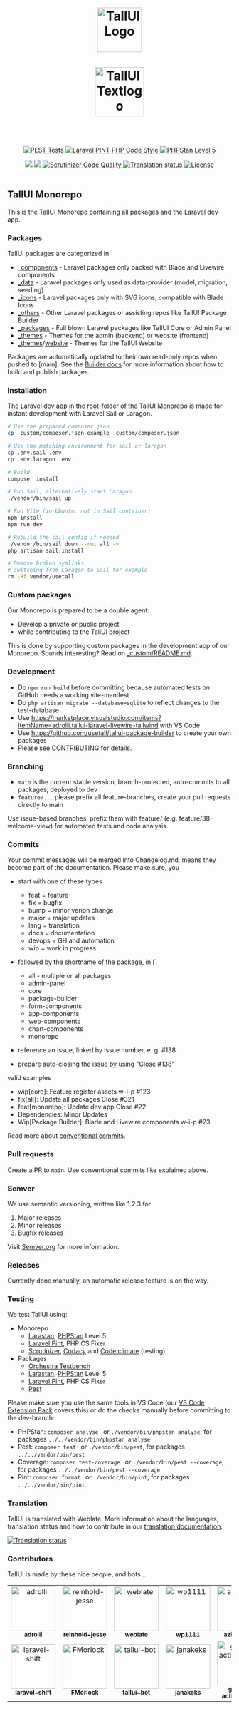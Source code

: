 <h1 align="center">
    <img src="https://github.com/usetall/tallui/raw/main/_others/tallui-art/tallui-logo.svg" width="100" alt="TallUI Logo">
    <br><br>
    <img src="https://github.com/usetall/tallui/raw/main/_others/tallui-art/tallui-textlogo.svg" width="110" alt="TallUI Textlogo">
</h1><br><br>

<p align="center">
    <a href="https://github.com/usetall/tallui/actions/workflows/pest.yml">
        <img alt="PEST Tests" src="https://github.com/usetall/tallui/actions/workflows/pest.yml/badge.svg">
    </a>
    <a href="https://github.com/usetall/tallui/actions/workflows/pint.yml">
        <img alt="Laravel PINT PHP Code Style" src="https://github.com/usetall/tallui/actions/workflows/pint.yml/badge.svg">
    </a>
    <a href="https://github.com/usetall/tallui/actions/workflows/phpstan.yml">
        <img alt="PHPStan Level 5" src="https://github.com/usetall/tallui/actions/workflows/phpstan.yml/badge.svg">
    </a>
</p>
<p align="center">
    <a href="https://app.codacy.com/gh/usetall/tallui/dashboard">
        <img src="https://app.codacy.com/project/badge/Grade/2b912412bb6e4892b52688272dec1555">
    </a>
    <a href="https://app.codacy.com/gh/usetall/tallui/dashboard">
        <img src="https://app.codacy.com/project/badge/Coverage/2b912412bb6e4892b52688272dec1555">
    </a>
    <a href="https://scrutinizer-ci.com/g/usetall/tallui/?branch=main">
        <img alt="Scrutinizer Code Quality" src="https://scrutinizer-ci.com/g/usetall/tallui/badges/quality-score.png?b=main">
    </a>
    <a href="https://hosted.weblate.org/engage/tallui/">
        <img src="https://hosted.weblate.org/widgets/tallui/-/svg-badge.svg" alt="Translation status" />
    </a>
    <a href="https://github.com/usetall/tallui-app-components/blob/main/LICENSE.md">
        <img alt="License" src="https://img.shields.io/github/license/usetall/tallui-app-components?color=blue&label=license">
    </a>
    <br>
    <br>
</p>


## TallUI Monorepo

This is the TallUI Monorepo containing all packages and the Laravel dev app.


### Packages

TallUI packages are categorized in 

- [_components](./_components/README.md) - Laravel packages only packed with Blade and Livewire components
- [_data](./_data/README.md) - Laravel packages only used as data-provider (model, migration, seeding)
- [_icons](./_icons/README.md) - Laravel packages only with SVG icons, compatible with Blade Icons
- [_others](./_others/README.md) - Other Laravel packages or assisting repos like TallUI Package Builder
- [_packages](./_packages/README.md) - Full blown Laravel packages like TallUI Core or Admin Panel
- [_themes](./_themes/README.md) - Themes for the admin (backend) or website (frontend)
- [_themes](./_themes/README.md)/[website](./_themes/website/README.md) - Themes for the TallUI Website

Packages are automatically updated to their own read-only repos when pushed to [main]. See the [Builder docs](./docs/builder/README.md) for more information about how to build and publish packages.


### Installation

The Laravel dev app in the root-folder of the TallUI Monorepo is made for instant development with Laravel Sail or Laragon. 

```bash
# Use the prepared composer.json
cp _custom/composer.json-example _custom/composer.json

# Use the matching environment for sail or laragon
cp .env.sail .env
cp .env.laragon .env

# Build
composer install

# Run Sail, alternatively start Laragon
./vendor/bin/sail up

# Run Vite (in Ubuntu, not in Sail container)
npm install
npm run dev

# Rebuild the sail config if needed
./vendor/bin/sail down --rmi all -v
php artisan sail:install

# Remove broken symlinks 
# switching from Laragon to Sail for example
rm -Rf vendor/usetall
```


### Custom packages

Our Monorepo is prepared to be a double agent:

- Develop a private or public project
- while contributing to the TallUI project

This is done by supporting custom packages in the development app of our Monorepo. Sounds interesting? Read on [_custom/README.md](_custom/README.md).


### Development

- Do `npm run build` before committing because automated tests on GitHub needs a working vite-manifest
- Do `php artisan migrate --database=sqlite` to reflect changes to the test-database
- Use https://marketplace.visualstudio.com/items?itemName=adrolli.tallui-laravel-livewire-tailwind with VS Code
- Use https://github.com/usetall/tallui-package-builder to create your own packages
- Please see [CONTRIBUTING](CONTRIBUTING.md) for details.


### Branching

- ```main``` is the current stable version, branch-protected, auto-commits to all packages, deployed to dev
- ```feature/...``` please prefix all feature-branches, create your pull requests directly to main

Use issue-based branches, prefix them with feature/ (e.g. feature/38-welcome-view) for automated tests and code analysis. 


### Commits

Your commit messages will be merged into Changelog.md, means they become part of the documentation. Please make sure, you

- start with one of these types
    - feat = feature
    - fix = bugfix
    - bump = minor verion change
    - major = major updates
    - lang = translation
    - docs = documentation
    - devops = GH and automation
    - wip = work in progress
- followed by the shortname of the package, in []
    - all - multiple or all packages
    - admin-panel
    - core
    - package-builder
    - form-components
    - app-components
    - web-components
    - chart-components
    - monorepo

- reference an issue, linked by issue number, e. g. #138
- prepare auto-closing the issue by using "Close #138"

valid examples

- wip[core]: Feature register assets w-i-p #123
- fix[all]: Update all packages Close #321
- feat[monorepo]: Update dev app Close #22
- Dependencies: Minor Updates
- Wip[Package Builder]: Blade and Livewire components w-i-p #23

Read more about [conventional commits](https://www.conventionalcommits.org/).


### Pull requests

Create a PR to `main`. Use conventional commits like explained above. 


### Semver

We use semantic versioning, written like 1.2.3 for

1. Major releases
2. Minor releases
3. Bugfix releases

Visit [Semver.org](https://semver.org/) for more information.


### Releases

Currently done manually, an automatic release feature is on the way.


### Testing

We test TallUI using:

- Monorepo
  - [Larastan](https://github.com/nunomaduro/larastan), [PHPStan](https://phpstan.org/) Level 5
  - [Laravel Pint](https://laravel.com/docs/pint), PHP CS Fixer
  - [Scrutinizer](https://scrutinizer-ci.com/g/usetall/tallui/), [Codacy](https://app.codacy.com/gh/usetall/tallui/) and [Code climate](https://codeclimate.com/github/usetall/tallui) (testing)
- Packages
  - [Orchestra Testbench](https://orchestraplatform.readme.io/docs/testbench)
  - [Larastan](https://github.com/nunomaduro/larastan), [PHPStan](https://phpstan.org/) Level 5
  - [Laravel Pint](https://laravel.com/docs/pint), PHP CS Fixer
  - [Pest](https://pestphp.com/)

Please make sure you use the same tools in VS Code (our [VS Code Extension Pack](https://marketplace.visualstudio.com/items?itemName=adrolli.tallui-laravel-livewire-tailwind) covers this) or do the checks manually before committing to the dev-branch:

- PHPStan: ```composer analyse ``` or ```./vendor/bin/phpstan analyse```, for packages ```../../vendor/bin/phpstan analyse```
- Pest: ```composer test ``` or ```./vendor/bin/pest```, for packages ```../../vendor/bin/pest```
- Coverage: ```composer test-coverage ``` or ```./vendor/bin/pest --coverage```, for packages ```../../vendor/bin/pest --coverage```
- Pint: ```composer format ``` or ```./vendor/bin/pint```, for packages ```../../vendor/bin/pint```


### Translation

TallUI is translated with Weblate. More information about the languages, translation status and how to contribute in our [translation documentation](./docs/translation/README.md).

<a href="https://hosted.weblate.org/engage/tallui/">
<img src="https://hosted.weblate.org/widgets/tallui/-/open-graph.png" alt="Translation status" /></a>


### Contributors

TallUI is made by these nice people, and bots ...

<!-- readme: adrolli,Reinhold-Jesse,collaborators,contributors,weblate,laravel-shift,tallui-bot,bots -start -->
<table>
<tr>
    <td align="center">
        <a href="https://github.com/adrolli">
            <img src="https://avatars.githubusercontent.com/u/40421928?v=4" width="100;" alt="adrolli"/>
            <br />
            <sub><b>adrolli</b></sub>
        </a>
    </td>
    <td align="center">
        <a href="https://github.com/reinhold-jesse">
            <img src="https://avatars.githubusercontent.com/u/88349887?v=4" width="100;" alt="reinhold-jesse"/>
            <br />
            <sub><b>reinhold-jesse</b></sub>
        </a>
    </td>
    <td align="center">
        <a href="https://github.com/weblate">
            <img src="https://avatars.githubusercontent.com/u/1607653?v=4" width="100;" alt="weblate"/>
            <br />
            <sub><b>weblate</b></sub>
        </a>
    </td>
    <td align="center">
        <a href="https://github.com/wp1111">
            <img src="https://avatars.githubusercontent.com/u/42349383?v=4" width="100;" alt="wp1111"/>
            <br />
            <sub><b>wp1111</b></sub>
        </a>
    </td>
    <td align="center">
        <a href="https://github.com/azizovic12">
            <img src="https://avatars.githubusercontent.com/u/104441723?v=4" width="100;" alt="azizovic12"/>
            <br />
            <sub><b>azizovic12</b></sub>
        </a>
    </td>
    <td align="center">
        <a href="https://github.com/KimSpeer">
            <img src="https://avatars.githubusercontent.com/u/98323532?v=4" width="100;" alt="KimSpeer"/>
            <br />
            <sub><b>KimSpeer</b></sub>
        </a>
    </td></tr>
<tr>
    <td align="center">
        <a href="https://github.com/laravel-shift">
            <img src="https://avatars.githubusercontent.com/u/15991828?v=4" width="100;" alt="laravel-shift"/>
            <br />
            <sub><b>laravel-shift</b></sub>
        </a>
    </td>
    <td align="center">
        <a href="https://github.com/FMorlock">
            <img src="https://avatars.githubusercontent.com/u/99252924?v=4" width="100;" alt="FMorlock"/>
            <br />
            <sub><b>FMorlock</b></sub>
        </a>
    </td>
    <td align="center">
        <a href="https://github.com/tallui-bot">
            <img src="https://avatars.githubusercontent.com/u/106848579?v=4" width="100;" alt="tallui-bot"/>
            <br />
            <sub><b>tallui-bot</b></sub>
        </a>
    </td>
    <td align="center">
        <a href="https://github.com/janakeks">
            <img src="https://avatars.githubusercontent.com/u/42347662?v=4" width="100;" alt="janakeks"/>
            <br />
            <sub><b>janakeks</b></sub>
        </a>
    </td>
    <td align="center">
        <a href="https://github.com/github-actions[bot]">
            <img src="https://avatars.githubusercontent.com/in/15368?v=4" width="100;" alt="github-actions[bot]"/>
            <br />
            <sub><b>github-actions[bot]</b></sub>
        </a>
    </td>
    <td align="center">
        <a href="https://github.com/dependabot[bot]">
            <img src="https://avatars.githubusercontent.com/in/29110?v=4" width="100;" alt="dependabot[bot]"/>
            <br />
            <sub><b>dependabot[bot]</b></sub>
        </a>
    </td></tr>
</table>
<!-- readme: adrolli,Reinhold-Jesse,collaborators,contributors,weblate,laravel-shift,tallui-bot,bots -end -->
